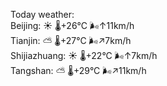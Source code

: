 Today weather:  
Beijing: ☀️ 🌡️+26°C 🌬️↑11km/h  
Tianjin: ⛅️  🌡️+27°C 🌬️↗7km/h  
Shijiazhuang: ☀️ 🌡️+22°C 🌬️↑7km/h  
Tangshan: ⛅️  🌡️+29°C 🌬️↗11km/h  
